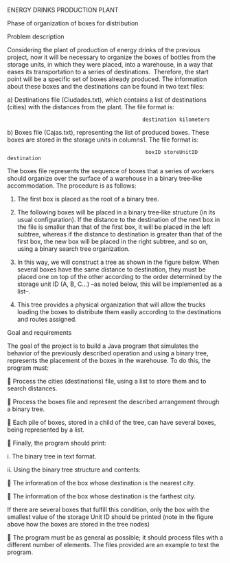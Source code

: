 ENERGY DRINKS PRODUCTION PLANT

Phase of organization of boxes for distribution

Problem description

Considering the plant of production of energy drinks of the previous project, now it will be necessary to
organize the boxes of bottles from the storage units, in which they were placed, into a warehouse, in a way
that eases its transportation to a series of destinations.  Therefore, the start point will be a specific set of
boxes already produced.
The information about these boxes and the destinations can be found in two text files:

a) Destinations file (Ciudades.txt), which contains a list of destinations (cities) with the distances
from the plant. The file format is:

                                                destination kilometers
b) Boxes file (Cajas.txt), representing the list of produced boxes. These boxes are stored in the
storage units in columns1. The file format is:

                                                 boxID storeUnitID destination 
The boxes file represents the sequence of boxes that a series of workers should organize over the surface
of a warehouse in a binary tree‐like accommodation. The procedure is as follows:

1. The first box is placed as the root of a binary tree.

2. The following boxes will be placed in a binary tree‐like structure (in its usual configuration). If the
distance to the destination of the next box in the file is smaller than that of the first box, it will be
placed in the left subtree, whereas if the distance to destination is greater than that of the first box,
the new box will be placed in the right subtree, and so on, using a binary search tree organization.

3. In this way, we will construct a tree as shown in the figure below. When several boxes have the
same distance to destination, they must be placed one on top of the other according to the order
determined by the storage unit ID (A, B, C…) –as noted below, this will be implemented as a list–.

4. This tree provides a physical organization that will allow the trucks loading the boxes to distribute
them easily according to the destinations and routes assigned.

Goal and requirements

The goal of the project is to build a Java program that simulates the behavior of the previously described
operation and using a binary tree, represents the placement of the boxes in the warehouse. To do this, the
program must:

 Process the cities (destinations) file, using a list to store them and to search distances.

 Process the boxes file and represent the described arrangement through a binary tree.

 Each pile of boxes, stored in a child of the tree, can have several boxes, being represented by a list.

 Finally, the program should print:

i. The binary tree in text format.

ii. Using the binary tree structure and contents:

 The information of the box whose destination is the nearest city.

 The information of the box whose destination is the farthest city.

If there are several boxes that fulfill this condition, only the box with the smallest value of
the storage Unit ID should be printed (note in the figure above how the boxes are stored in
the tree nodes)

 The program must be as general as possible; it should process files with a different number of
elements. The files provided are an example to test the program.
